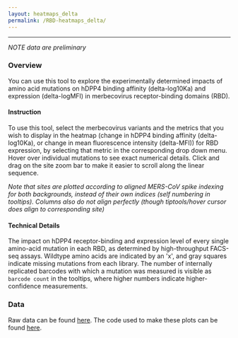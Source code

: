 ```yaml
---
layout: heatmaps_delta
permalink: /RBD-heatmaps_delta/
---
```


---

*NOTE data are preliminary*

### Overview

You can use this tool to explore the experimentally determined impacts of amino acid mutations on hDPP4 binding affinity (delta-log10Ka) and expression (delta-logMFI) in merbecovirus receptor-binding domains (RBD). 

#### Instruction

To use this tool, select the merbecovirus variants and the metrics that you wish to display in the heatmap (change in hDPP4 binding affinity (delta-log10Ka), or change in mean fluorescence intensity (delta-MFI)) for RBD expression, by selecting that metric in the corresponding drop down menu. Hover over individual mutations to see exact numerical details. Click and drag on the site zoom bar to make it easier to scroll along the linear sequence.

*Note that sites are plotted according to aligned MERS-CoV spike indexing for both backgrounds, instead of their own indices (self numbering in tooltips). Columns also do not align perfectly (though tiptools/hover cursor does align to corresponding site)*

#### Technical Details

The impact on hDPP4 receptor-binding and expression level of every single amino-acid mutation in each RBD, as determined by high-throughput FACS-seq assays. Wildtype amino acids are indicated by an 'x', and gray squares indicate missing mutations from each library. The number of internally replicated barcodes with which a mutation was measured is visible as `barcode count` in the tooltips, where higher numbers indicate higher-confidence measurements.


### Data

Raw data  can be found [here](https://github.com/tstarrlab/MERS-PDF2180-RBD_DMS/blob/main/results/final_variant_scores/final_variant_scores.csv). The code used to make these plots can be found [here](https://github.com/tstarrlab/MERS-PDF2180-RBD_DMS/blob/main/RBD-Heatmaps-Interactive-Visualization_delta.ipynb).

